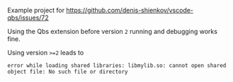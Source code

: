 Example project for https://github.com/denis-shienkov/vscode-qbs/issues/72

Using the Qbs extension before version `2` running and debugging works fine.

Using version `>=2` leads to
```
error while loading shared libraries: libmylib.so: cannot open shared object file: No such file or directory
```
